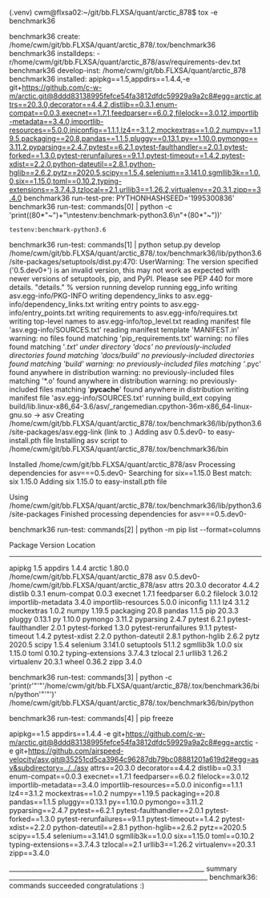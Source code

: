 (.venv) cwm@flxsa02:~/git/bb.FLXSA/quant/arctic_878$ tox -e benchmark36

benchmark36 create: /home/cwm/git/bb.FLXSA/quant/arctic_878/.tox/benchmark36
benchmark36 installdeps: -r/home/cwm/git/bb.FLXSA/quant/arctic_878/asv/requirements-dev.txt
benchmark36 develop-inst: /home/cwm/git/bb.FLXSA/quant/arctic_878
benchmark36 installed: apipkg==1.5,appdirs==1.4.4,-e git+https://github.com/c-w-m/arctic.git@8ddd83138995fefce54fa3812dfdc59929a9a2c8#egg=arctic,attrs==20.3.0,decorator==4.4.2,distlib==0.3.1,enum-compat==0.0.3,execnet==1.7.1,feedparser==6.0.2,filelock==3.0.12,importlib-metadata==3.4.0,importlib-resources==5.0.0,iniconfig==1.1.1,lz4==3.1.2,mockextras==1.0.2,numpy==1.19.5,packaging==20.8,pandas==1.1.5,pluggy==0.13.1,py==1.10.0,pymongo==3.11.2,pyparsing==2.4.7,pytest==6.2.1,pytest-faulthandler==2.0.1,pytest-forked==1.3.0,pytest-rerunfailures==9.1.1,pytest-timeout==1.4.2,pytest-xdist==2.2.0,python-dateutil==2.8.1,python-hglib==2.6.2,pytz==2020.5,scipy==1.5.4,selenium==3.141.0,sgmllib3k==1.0.0,six==1.15.0,toml==0.10.2,typing-extensions==3.7.4.3,tzlocal==2.1,urllib3==1.26.2,virtualenv==20.3.1,zipp==3.4.0
benchmark36 run-test-pre: PYTHONHASHSEED='1995300836'
benchmark36 run-test: commands[0] | python -c 'print((80*"~")+"\ntestenv:benchmark-python3.6\n"+(80*"~"))'
~~~~~~~~~~~~~~~~~~~~~~~~~~~~~~~~~~~~~~~~~~~~~~~~~~~~~~~~~~~~~~~~~~~~~~~~~~~~~~~~
testenv:benchmark-python3.6
~~~~~~~~~~~~~~~~~~~~~~~~~~~~~~~~~~~~~~~~~~~~~~~~~~~~~~~~~~~~~~~~~~~~~~~~~~~~~~~~
benchmark36 run-test: commands[1] | python setup.py develop
/home/cwm/git/bb.FLXSA/quant/arctic_878/.tox/benchmark36/lib/python3.6/site-packages/setuptools/dist.py:470: UserWarning: The version specified ('0.5.dev0+') is an invalid version, this may not work as expected with newer versions of setuptools, pip, and PyPI. Please see PEP 440 for more details.
  "details." % version
running develop
running egg_info
writing asv.egg-info/PKG-INFO
writing dependency_links to asv.egg-info/dependency_links.txt
writing entry points to asv.egg-info/entry_points.txt
writing requirements to asv.egg-info/requires.txt
writing top-level names to asv.egg-info/top_level.txt
reading manifest file 'asv.egg-info/SOURCES.txt'
reading manifest template 'MANIFEST.in'
warning: no files found matching 'pip_requirements.txt'
warning: no files found matching '*.txt' under directory 'docs'
no previously-included directories found matching 'docs/build'
no previously-included directories found matching 'build'
warning: no previously-included files matching '*.pyc' found anywhere in distribution
warning: no previously-included files matching '*.o' found anywhere in distribution
warning: no previously-included files matching '__pycache__' found anywhere in distribution
writing manifest file 'asv.egg-info/SOURCES.txt'
running build_ext
copying build/lib.linux-x86_64-3.6/asv/_rangemedian.cpython-36m-x86_64-linux-gnu.so -> asv
Creating /home/cwm/git/bb.FLXSA/quant/arctic_878/.tox/benchmark36/lib/python3.6/site-packages/asv.egg-link (link to .)
Adding asv 0.5.dev0- to easy-install.pth file
Installing asv script to /home/cwm/git/bb.FLXSA/quant/arctic_878/.tox/benchmark36/bin

Installed /home/cwm/git/bb.FLXSA/quant/arctic_878/asv
Processing dependencies for asv===0.5.dev0-
Searching for six==1.15.0
Best match: six 1.15.0
Adding six 1.15.0 to easy-install.pth file

Using /home/cwm/git/bb.FLXSA/quant/arctic_878/.tox/benchmark36/lib/python3.6/site-packages
Finished processing dependencies for asv===0.5.dev0-

benchmark36 run-test: commands[2] | python -m pip list --format=columns

Package              Version   Location
-------------------- --------- -------------------------------------------
apipkg               1.5
appdirs              1.4.4
arctic               1.80.0    /home/cwm/git/bb.FLXSA/quant/arctic_878
asv                  0.5.dev0- /home/cwm/git/bb.FLXSA/quant/arctic_878/asv
attrs                20.3.0
decorator            4.4.2
distlib              0.3.1
enum-compat          0.0.3
execnet              1.7.1
feedparser           6.0.2
filelock             3.0.12
importlib-metadata   3.4.0
importlib-resources  5.0.0
iniconfig            1.1.1
lz4                  3.1.2
mockextras           1.0.2
numpy                1.19.5
packaging            20.8
pandas               1.1.5
pip                  20.3.3
pluggy               0.13.1
py                   1.10.0
pymongo              3.11.2
pyparsing            2.4.7
pytest               6.2.1
pytest-faulthandler  2.0.1
pytest-forked        1.3.0
pytest-rerunfailures 9.1.1
pytest-timeout       1.4.2
pytest-xdist         2.2.0
python-dateutil      2.8.1
python-hglib         2.6.2
pytz                 2020.5
scipy                1.5.4
selenium             3.141.0
setuptools           51.1.2
sgmllib3k            1.0.0
six                  1.15.0
toml                 0.10.2
typing-extensions    3.7.4.3
tzlocal              2.1
urllib3              1.26.2
virtualenv           20.3.1
wheel                0.36.2
zipp                 3.4.0

benchmark36 run-test: commands[3] | python -c 'print(r'"'"'/home/cwm/git/bb.FLXSA/quant/arctic_878/.tox/benchmark36/bin/python'"'"')'
/home/cwm/git/bb.FLXSA/quant/arctic_878/.tox/benchmark36/bin/python

benchmark36 run-test: commands[4] | pip freeze

apipkg==1.5
appdirs==1.4.4
-e git+https://github.com/c-w-m/arctic.git@8ddd83138995fefce54fa3812dfdc59929a9a2c8#egg=arctic
-e git+https://github.com/airspeed-velocity/asv.git@35251cd5ca3964c96287db79bc08881201a619d2#egg=asv&subdirectory=../../asv
attrs==20.3.0
decorator==4.4.2
distlib==0.3.1
enum-compat==0.0.3
execnet==1.7.1
feedparser==6.0.2
filelock==3.0.12
importlib-metadata==3.4.0
importlib-resources==5.0.0
iniconfig==1.1.1
lz4==3.1.2
mockextras==1.0.2
numpy==1.19.5
packaging==20.8
pandas==1.1.5
pluggy==0.13.1
py==1.10.0
pymongo==3.11.2
pyparsing==2.4.7
pytest==6.2.1
pytest-faulthandler==2.0.1
pytest-forked==1.3.0
pytest-rerunfailures==9.1.1
pytest-timeout==1.4.2
pytest-xdist==2.2.0
python-dateutil==2.8.1
python-hglib==2.6.2
pytz==2020.5
scipy==1.5.4
selenium==3.141.0
sgmllib3k==1.0.0
six==1.15.0
toml==0.10.2
typing-extensions==3.7.4.3
tzlocal==2.1
urllib3==1.26.2
virtualenv==20.3.1
zipp==3.4.0

_____________________________________________________________ summary ______________________________________________________________
  benchmark36: commands succeeded
  congratulations :)
